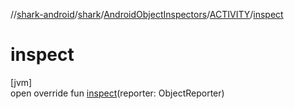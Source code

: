//[shark-android](../../../../index.md)/[shark](../../index.md)/[AndroidObjectInspectors](../index.md)/[ACTIVITY](index.md)/[inspect](inspect.md)

# inspect

[jvm]\
open override fun [inspect](inspect.md)(reporter: ObjectReporter)
